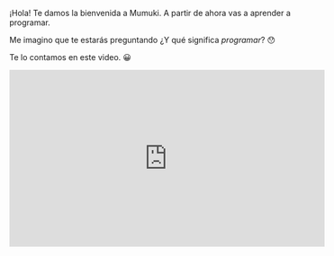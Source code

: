 ¡Hola! Te damos la bienvenida a Mumuki. A partir de ahora vas a aprender a programar.

Me imagino que te estarás preguntando ¿Y qué significa _programar_? :hushed:

Te lo contamos en este video. :grinning:

<iframe width="560" height="315" src="https://www.youtube.com/embed/4JIsiNKiqkA?ecver=1" frameborder="0" allow="autoplay; encrypted-media" allowfullscreen></iframe>